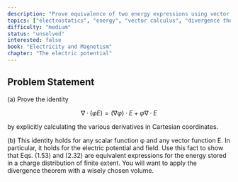 ```yaml
---
description: "Prove equivalence of two energy expressions using vector calculus"
topics: ["electrostatics", "energy", "vector calculus", "divergence theorem"]
difficulty: "medium"
status: "unsolved"
interested: false
book: "Electricity and Magnetism"
chapter: "The electric potential"
---
```


## Problem Statement
(a) Prove the identity

$$∇ · (φE) = (∇φ) · E + φ ∇ · E$$

by explicitly calculating the various derivatives in Cartesian coordinates.

(b) This identity holds for any scalar function φ and any vector function E. In particular, it holds for the electric potential and field. Use this fact to show that Eqs. (1.53) and (2.32) are equivalent expressions for the energy stored in a charge distribution of finite extent. You will want to apply the divergence theorem with a wisely chosen volume.